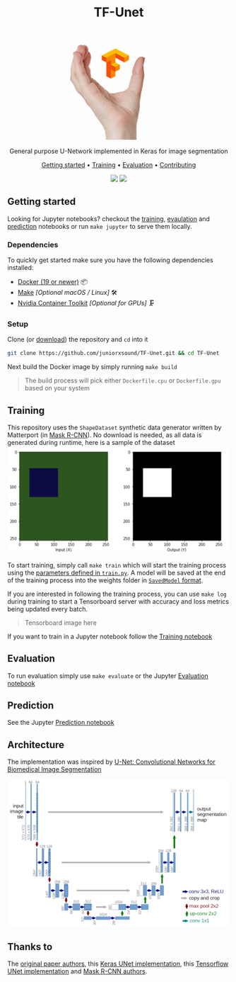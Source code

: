 <div align="center">
    <h1>TF-Unet</h1>
    <img href="#" src="./samples/u.jpg" />
    <p>General purpose U-Network implemented in Keras for image segmentation</p>
    <p>
        <a href="#getting-started">Getting started</a> •
        <a href="#training">Training</a> •
        <a href="#evaluation">Evaluation</a> •
        <a href="#contributing">Contributing</a>
    </p>
    <img src="https://travis-ci.com/juniorxsound/TF-Unet.svg?token=ztzi6EexNpaHGeSp1q8W&branch=master" />
    <img src="https://img.shields.io/badge/python-3.6-blue.svg" />
</div>

## Getting started
Looking for Jupyter notebooks? checkout the [training](https://github.com/juniorxsound/TF-Unet/blob/master/notebooks/Training.ipynb), [evaulation](https://github.com/juniorxsound/TF-Unet/blob/master/notebooks/Evaluation.ipynb) and [prediction](https://github.com/juniorxsound/TF-Unet/blob/master/notebooks/Prediction.ipynb) notebooks or run `make jupyter` to serve them locally.

### Dependencies
To quickly get started make sure you have the following dependencies installed:
- [Docker (19 or newer)](https://docs.docker.com/install/) 📦
- [Make](https://www.gnu.org/software/make/) *[Optional macOS / Linux]* 🛠
- [Nvidia Container Toolkit](https://github.com/NVIDIA/nvidia-docker#quickstart) *[Optional for GPUs]* 🗜
</ul>

### Setup
Clone (or [download](https://github.com/juniorxsound/TF-Unet/archive/master.zip)) the repository and `cd` into it
```sh
git clone https://github.com/juniorxsound/TF-Unet.git && cd TF-Unet
```
Next build the Docker image by simply running `make build`
> The build process will pick either `Dockerfile.cpu` or `Dockerfile.gpu` based on your system

## Training
This repository uses the `ShapeDataset` synthetic data generator written by Matterport (in [Mask R-CNN](https://github.com/matterport/Mask_RCNN/blob/master/samples/shapes/train_shapes.ipynb)). No download is needed, as all data is generated during runtime, here is a sample of the dataset
<img src="./samples/sample.png" width="500">

To start training, simply call `make train` which will start the training process using the [parameters defined in `train.py`](https://github.com/juniorxsound/TF-Unet/blob/master/train.py#L13-L16). A model will be saved at the end of the training process into the weights folder in [`SavedModel` format](https://www.tensorflow.org/guide/saved_model).

If you are interested in following the training process, you can use `make log` during training to start a Tensorboard server with accuracy and loss metrics being updated every batch. 
> Tensorboard image here

If you want to train in a Jupyter notebook follow the [Training notebook](https://github.com/juniorxsound/TF-Unet/blob/master/notebooks/Training.ipynb)

## Evaluation
To run evaluation simply use `make evaluate` or the Jupyter [Evaluation notebook](https://github.com/juniorxsound/TF-Unet/blob/master/notebooks/Evaluation.ipynb)

## Prediction
See the Jupyter [Prediction notebook](https://github.com/juniorxsound/TF-Unet/blob/master/notebooks/Prediction.ipynb)

## Architecture
The implementation was inspired by [U-Net: Convolutional Networks for Biomedical Image Segmentation](https://lmb.informatik.uni-freiburg.de/people/ronneber/u-net/)

<img src="./samples/unet_arch.png" width="500">

## Thanks to
The [original paper authors](https://arxiv.org/abs/1505.04597), this [Keras UNet implementation](https://github.com/zhixuhao/unet), this [Tensorflow UNet implementation](https://github.com/jakeret/tf_unet) and [Mask R-CNN authors](https://github.com/matterport/Mask_RCNN).
